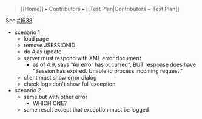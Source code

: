 > [[Home]] ▸ Contributors ▸ [[Test Plan|Contributors ~ Test Plan]]

See [#1938](https://github.com/orbeon/orbeon-forms/issues/1938).

- scenario 1
  - load page
  - remove JSESSIONID
  - do Ajax update
  - server must respond with XML error document
      - as of 4.9, says "An error has occurred", BUT response does have "Session has expired. Unable to process incoming request."
  - client must show error dialog
  - check logs don't show full exception
- scenario 2
  - same but with other error
      - WHICH ONE?
  - same result except that exception must be logged
